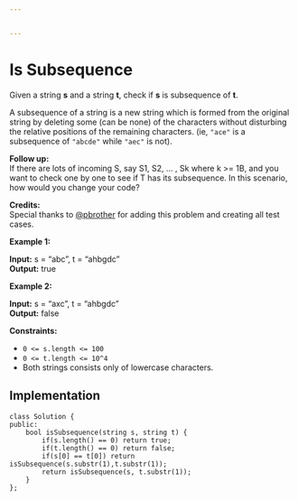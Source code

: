 ```yaml
---


---
```


<h1 id="is-subsequence">Is Subsequence</h1>
<p>Given a string <strong>s</strong> and a string <strong>t</strong>, check if <strong>s</strong> is subsequence of <strong>t</strong>.</p>
<p>A subsequence of a string is a new string which is formed from the original string by deleting some (can be none) of the characters without disturbing the relative positions of the remaining characters. (ie, <code>"ace"</code> is a subsequence of <code>"abcde"</code> while <code>"aec"</code> is not).</p>
<p><strong>Follow up:</strong><br>
If there are lots of incoming S, say S1, S2, … , Sk where k &gt;= 1B, and you want to check one by one to see if T has its subsequence. In this scenario, how would you change your code?</p>
<p><strong>Credits:</strong><br>
Special thanks to <a href="https://leetcode.com/pbrother/">@pbrother</a> for adding this problem and creating all test cases.</p>
<p><strong>Example 1:</strong></p>
<p><strong>Input:</strong> s = “abc”, t = “ahbgdc”<br>
<strong>Output:</strong> true</p>
<p><strong>Example 2:</strong></p>
<p><strong>Input:</strong> s = “axc”, t = “ahbgdc”<br>
<strong>Output:</strong> false</p>
<p><strong>Constraints:</strong></p>
<ul>
<li><code>0 &lt;= s.length &lt;= 100</code></li>
<li><code>0 &lt;= t.length &lt;= 10^4</code></li>
<li>Both strings consists only of lowercase characters.</li>
</ul>
<h2 id="implementation">Implementation</h2>
<pre><code>class Solution {
public:
    bool isSubsequence(string s, string t) {
        if(s.length() == 0) return true;
        if(t.length() == 0) return false;
        if(s[0] == t[0]) return isSubsequence(s.substr(1),t.substr(1));
        return isSubsequence(s, t.substr(1));
    }
};
</code></pre>

